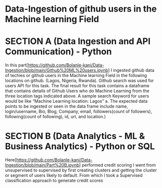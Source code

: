 # Data-Ingestion of github users in the Machine learning Field


# SECTION A (Data Ingestion and API Communication) - Python
In this part[https://github.com/Bolanle-kani/Data-Ingestion/blob/main/Github%20ML%20users.ipynb] I ingested github data of techies or github users in the Machine
learning Field in the following locations on github. (Lagos, Nigeria,
Rwanda). Github search was used for users API for this task. The final result for this task contains a dataframe that
contains details of Github Users who do Machine Learning from the
three location tags indicated above. A sample search Keyword for users
would be like “Machine Learning location: Lagos”
a. The expected data points to be ingested or seen in the data
frame include name, login/username, Bio, Blog, Company, email,
followers(count of followers), following(count of following), id, url,
and location.)

# SECTION B (Data Analytics - ML & Business Analytics) - Python or SQL

Here[https://github.com/Bolanle-kani/Data-Ingestion/blob/main/Part%20B.ipynb] performed credit scoring
I went from unsupervised to supervised by first creating
clusters and getting the cluster or segment of users likely to default.
From which I took a Supervised classification approach to
generate credit scores
